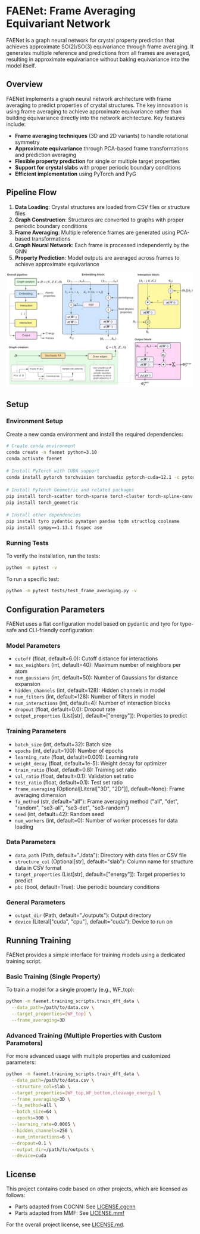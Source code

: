 # FAENet: Frame Averaging Equivariant Network

FAENet is a graph neural network for crystal property prediction that achieves approximate SO(2)/SO(3) equivariance through frame averaging. It generates multiple reference and predictions from all frames are averaged, resulting in approximate equivariance without baking equivariance into the model itself.

## Overview

FAENet implements a graph neural network architecture with frame averaging to predict properties of crystal structures. The key innovation is using frame averaging to achieve approximate equivariance rather than building equivariance directly into the network architecture. Key features include:

- **Frame averaging techniques** (3D and 2D variants) to handle rotational symmetry
- **Approximate equivariance** through PCA-based frame transformations and prediction averaging
- **Flexible property prediction** for single or multiple target properties
- **Support for crystal slabs** with proper periodic boundary conditions
- **Efficient implementation** using PyTorch and PyG

## Pipeline Flow

1. **Data Loading**: Crystal structures are loaded from CSV files or structure files
2. **Graph Construction**: Structures are converted to graphs with proper periodic boundary conditions
3. **Frame Averaging**: Multiple reference frames are generated using PCA-based transformations
4. **Graph Neural Network**: Each frame is processed independently by the GNN
5. **Property Prediction**: Model outputs are averaged across frames to achieve approximate equivariance

![Pipeline Overview](FAENET/assets/pipeline.png)

## Setup

### Environment Setup

Create a new conda environment and install the required dependencies:

```bash
# Create conda environment
conda create -n faenet python=3.10
conda activate faenet

# Install PyTorch with CUDA support
conda install pytorch torchvision torchaudio pytorch-cuda=12.1 -c pytorch -c nvidia

# Install PyTorch Geometric and related packages
pip install torch-scatter torch-sparse torch-cluster torch-spline-conv -f https://data.pyg.org/whl/torch-2.5.1+cu121.html
pip install torch_geometric

# Install other dependencies
pip install tyro pydantic pymatgen pandas tqdm structlog coolname
pip install sympy==1.13.1 fsspec ase
```

### Running Tests

To verify the installation, run the tests:

```bash
python -m pytest -v
```

To run a specific test:

```bash
python -m pytest tests/test_frame_averaging.py -v
```

## Configuration Parameters

FAENet uses a flat configuration model based on pydantic and tyro for type-safe and CLI-friendly configuration:

### Model Parameters

- `cutoff` (float, default=6.0): Cutoff distance for interactions
- `max_neighbors` (int, default=40): Maximum number of neighbors per atom
- `num_gaussians` (int, default=50): Number of Gaussians for distance expansion
- `hidden_channels` (int, default=128): Hidden channels in model
- `num_filters` (int, default=128): Number of filters in model
- `num_interactions` (int, default=4): Number of interaction blocks
- `dropout` (float, default=0.0): Dropout rate
- `output_properties` (List[str], default=["energy"]): Properties to predict

### Training Parameters

- `batch_size` (int, default=32): Batch size
- `epochs` (int, default=100): Number of epochs
- `learning_rate` (float, default=0.001): Learning rate
- `weight_decay` (float, default=1e-5): Weight decay for optimizer
- `train_ratio` (float, default=0.8): Training set ratio
- `val_ratio` (float, default=0.1): Validation set ratio 
- `test_ratio` (float, default=0.1): Test set ratio
- `frame_averaging` (Optional[Literal["3D", "2D"]], default=None): Frame averaging dimension
- `fa_method` (str, default="all"): Frame averaging method ("all", "det", "random", "se3-all", "se3-det", "se3-random")
- `seed` (int, default=42): Random seed
- `num_workers` (int, default=0): Number of worker processes for data loading

### Data Parameters

- `data_path` (Path, default="./data"): Directory with data files or CSV file
- `structure_col` (Optional[str], default="slab"): Column name for structure data in CSV format
- `target_properties` (List[str], default=["energy"]): Target properties to predict
- `pbc` (bool, default=True): Use periodic boundary conditions

### General Parameters

- `output_dir` (Path, default="./outputs"): Output directory
- `device` (Literal["cuda", "cpu"], default="cuda"): Device to run on

## Running Training

FAENet provides a simple interface for training models using a dedicated training script.

### Basic Training (Single Property)

To train a model for a single property (e.g., WF_top):

```bash
python -m faenet.training_scripts.train_dft_data \
  --data_path=/path/to/data.csv \
  --target_properties=[WF_top] \
  --frame_averaging=3D
```

### Advanced Training (Multiple Properties with Custom Parameters)

For more advanced usage with multiple properties and customized parameters:

```bash
python -m faenet.training_scripts.train_dft_data \
  --data_path=/path/to/data.csv \
  --structure_col=slab \
  --target_properties=[WF_top,WF_bottom,cleavage_energy] \
  --frame_averaging=3D \
  --fa_method=all \
  --batch_size=64 \
  --epochs=300 \
  --learning_rate=0.0005 \
  --hidden_channels=256 \
  --num_interactions=6 \
  --dropout=0.1 \
  --output_dir=/path/to/outputs \
  --device=cuda
```

## License

This project contains code based on other projects, which are licensed as follows:
- Parts adapted from CGCNN: See [LICENSE.cgcnn](FAENET/licenses/LICENSE.cgcnn)
- Parts adapted from MMF: See [LICENSE.mmf](FAENET/licenses/LICENSE.mmf)

For the overall project license, see [LICENSE.md](LICENSE.md).